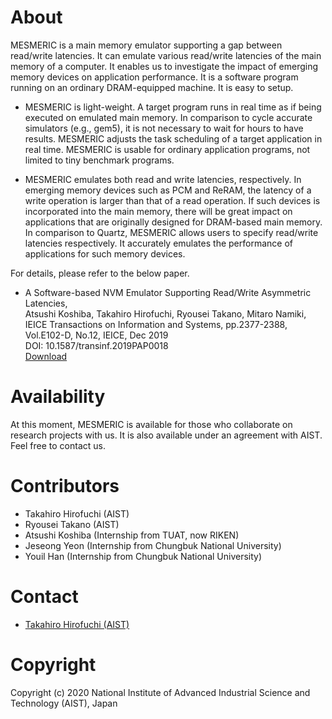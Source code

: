 # About

MESMERIC is a main memory emulator supporting a gap between read/write latencies.
It can emulate various read/write latencies of the main memory of a computer.
It enables us to investigate the impact of emerging memory devices on application performance.
It is a software program running on an ordinary DRAM-equipped machine. It is easy to setup.

- MESMERIC is light-weight. A target program runs in real time as if being
  executed on emulated main memory. In comparison to cycle accurate simulators
  (e.g., gem5), it is not necessary to wait for hours to have results.
  MESMERIC adjusts the task scheduling of a target application in real time.
  MESMERIC is usable for ordinary application programs, not limited to tiny
  benchmark programs.

- MESMERIC emulates both read and write latencies, respectively. In emerging
  memory devices such as PCM and ReRAM, the latency of a write operation is
  larger than that of a read operation. If such devices is incorporated
  into the main memory, there will be great impact on applications that are
  originally designed for DRAM-based main memory.
  In comparison to Quartz, MESMERIC allows users to specify read/write
  latencies respectively. It accurately emulates the performance of applications
  for such memory devices.

For details, please refer to the below paper.
- A Software-based NVM Emulator Supporting Read/Write Asymmetric Latencies,  
  Atsushi Koshiba, Takahiro Hirofuchi, Ryousei Takano, Mitaro Namiki,  
  IEICE Transactions on Information and Systems, pp.2377-2388, Vol.E102-D, No.12, IEICE, Dec 2019  
  DOI: 10.1587/transinf.2019PAP0018  
  [Download](http://doi.org/10.1587/transinf.2019PAP0018)


# Availability

At this moment, MESMERIC is available for those who collaborate on research projects with us. 
It is also available under an agreement with AIST. Feel free to contact us.


# Contributors

- Takahiro Hirofuchi (AIST)
- Ryousei Takano (AIST)
- Atsushi Koshiba (Internship from TUAT, now RIKEN)
- Jeseong Yeon (Internship from Chungbuk National University)
- Youil Han (Internship from Chungbuk National University)


# Contact

- [Takahiro Hirofuchi (AIST)](https://takahiro-hirofuchi.github.io)


# Copyright

Copyright (c) 2020 National Institute of Advanced Industrial Science and Technology (AIST), Japan
